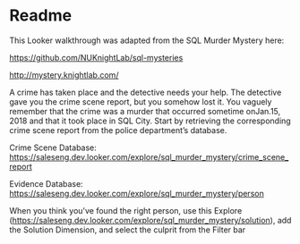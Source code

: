 # Readme

This Looker walkthrough was adapted from the SQL Murder Mystery here:

https://github.com/NUKnightLab/sql-mysteries

http://mystery.knightlab.com/


A crime has taken place and the detective needs your help. The detective gave you the crime scene report, but you somehow lost it. You vaguely remember that the crime was a ​murder​ that occurred sometime on ​Jan.15, 2018​ and that it took place in ​SQL City​. Start by retrieving the corresponding crime scene report from the police department’s database.

Crime Scene Database: https://saleseng.dev.looker.com/explore/sql_murder_mystery/crime_scene_report

Evidence Database: https://saleseng.dev.looker.com/explore/sql_murder_mystery/person

When you think you've found the right person, use this Explore (https://saleseng.dev.looker.com/explore/sql_murder_mystery/solution), add the Solution Dimension, and select the culprit from the Filter bar
